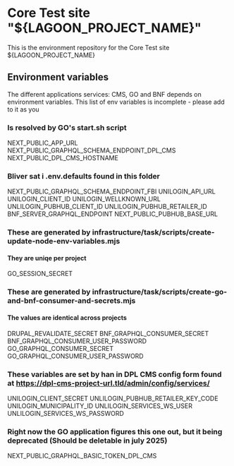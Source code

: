 # Core Test site "${LAGOON_PROJECT_NAME}"

This is the environment repository for the Core Test site ${LAGOON_PROJECT_NAME}

## Environment variables
The different applications services: CMS, GO and BNF depends on environment variables.
This list of env variables is incomplete - please add to it as you

### Is resolved by GO's start.sh script
NEXT_PUBLIC_APP_URL
NEXT_PUBLIC_GRAPHQL_SCHEMA_ENDPOINT_DPL_CMS
NEXT_PUBLIC_DPL_CMS_HOSTNAME

### Bliver sat i .env.defaults found in this folder
NEXT_PUBLIC_GRAPHQL_SCHEMA_ENDPOINT_FBI
UNILOGIN_API_URL
UNILOGIN_CLIENT_ID
UNILOGIN_WELLKNOWN_URL
UNLILOGIN_PUBHUB_CLIENT_ID
UNLILOGIN_PUBHUB_RETAILER_ID
BNF_SERVER_GRAPHQL_ENDPOINT
NEXT_PUBLIC_PUBHUB_BASE_URL

### These are generated by infrastructure/task/scripts/create-update-node-env-variables.mjs
#### They are uniqe per project
GO_SESSION_SECRET

### These are generated by infrastructure/task/scripts/create-go-and-bnf-consumer-and-secrets.mjs
#### The values are identical across projects
DRUPAL_REVALIDATE_SECRET
BNF_GRAPHQL_CONSUMER_SECRET
BNF_GRAPHQL_CONSUMER_USER_PASSWORD
GO_GRAPHQL_CONSUMER_SECRET
GO_GRAPHQL_CONSUMER_USER_PASSWORD

### These variables are set by han in DPL CMS config form found at https://dpl-cms-project-url.tld/admin/config/services/
UNILOGIN_CLIENT_SECRET
UNLILOGIN_PUBHUB_RETAILER_KEY_CODE
UNILOGIN_MUNICIPALITY_ID
UNLILOGIN_SERVICES_WS_USER
UNLILOGIN_SERVICES_WS_PASSWORD

### Right now the GO application figures this one out, but it being deprecated (Should be deletable in july 2025)
NEXT_PUBLIC_GRAPHQL_BASIC_TOKEN_DPL_CMS

